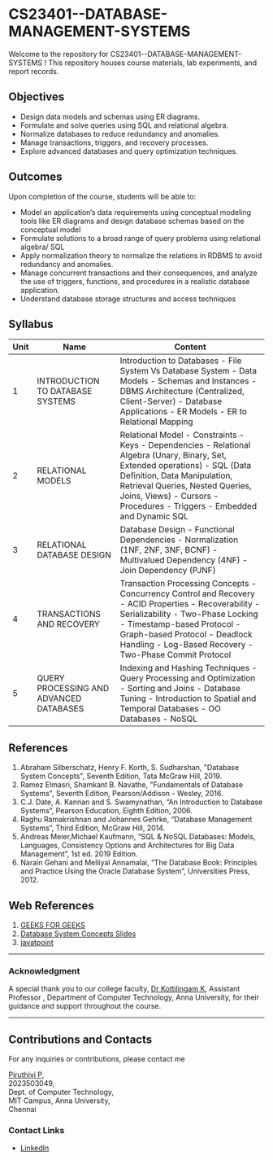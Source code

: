 # CS23401--DATABASE-MANAGEMENT-SYSTEMS


Welcome to the repository for CS23401--DATABASE-MANAGEMENT-SYSTEMS ! This repository houses course materials, lab experiments, and report records.

## Objectives

- Design data models and schemas using ER diagrams.
- Formulate and solve queries using SQL and relational algebra.
- Normalize databases to reduce redundancy and anomalies.
- Manage transactions, triggers, and recovery processes.
- Explore advanced databases and query optimization techniques.

## Outcomes

Upon completion of the course, students will be able to:

- Model an application’s data requirements using conceptual modeling tools like ER diagrams and design database schemas based on the conceptual model
- Formulate solutions to a broad range of query problems using relational algebra/ SQL
- Apply normalization theory to normalize the relations in RDBMS to avoid redundancy and
anomalies.
- Manage concurrent transactions and their consequences, and analyze the use of triggers,
functions, and procedures in a realistic database application.
- Understand database storage structures and access techniques

## Syllabus

| **Unit** | **Name**                              | **Content**                                                                                                                                                                                                                  |
|----------|---------------------------------------|------------------------------------------------------------------------------------------------------------------------------------------------------------------------------------------------------------------------------|
| 1        | INTRODUCTION TO DATABASE SYSTEMS      | Introduction to Databases - File System Vs Database System - Data Models - Schemas and Instances - DBMS Architecture (Centralized, Client-Server) - Database Applications - ER Models - ER to Relational Mapping             |
| 2        | RELATIONAL MODELS                    | Relational Model - Constraints - Keys - Dependencies - Relational Algebra (Unary, Binary, Set, Extended operations) - SQL (Data Definition, Data Manipulation, Retrieval Queries, Nested Queries, Joins, Views) - Cursors - Procedures - Triggers - Embedded and Dynamic SQL |
| 3        | RELATIONAL DATABASE DESIGN           | Database Design - Functional Dependencies - Normalization (1NF, 2NF, 3NF, BCNF) - Multivalued Dependency (4NF) - Join Dependency (PJNF)                                                                                     |
| 4        | TRANSACTIONS AND RECOVERY            | Transaction Processing Concepts - Concurrency Control and Recovery - ACID Properties - Recoverability - Serializability - Two-Phase Locking - Timestamp-based Protocol - Graph-based Protocol - Deadlock Handling - Log-Based Recovery - Two-Phase Commit Protocol |
| 5        | QUERY PROCESSING AND ADVANCED DATABASES | Indexing and Hashing Techniques - Query Processing and Optimization - Sorting and Joins - Database Tuning - Introduction to Spatial and Temporal Databases - OO Databases - NoSQL                                           |



## References

1. Abraham Silberschatz, Henry F. Korth, S. Sudharshan, "Database System Concepts", Seventh Edition, Tata McGraw Hill, 2019.
2. Ramez Elmasri, Shamkant B. Navathe, "Fundamentals of Database Systems", Seventh Edition, Pearson/Addison - Wesley, 2016.
3. C.J. Date, A. Kannan and S. Swamynathan, “An Introduction to Database Systems”, Pearson Education, Eighth Edition, 2006.
4. Raghu Ramakrishnan and Johannes Gehrke, “Database Management Systems”, Third Edition, McGraw Hill, 2014.
5. Andreas Meier,Michael Kaufmann, “SQL & NoSQL Databases: Models, Languages, Consistency Options and Architectures for Big Data Management”, 1st ed. 2019 Edition.
6. Narain Gehani and Melliyal Annamalai, “The Database Book: Principles and Practice Using the Oracle Database System”, Universities Press, 2012.
## Web References


1. [GEEKS FOR GEEKS](https://www.geeksforgeeks.org/dbms/)
2. [Database System Concepts Slides](https://db-book.com/slides-dir/index.html)  
3. [javatpoint](https://www.javatpoint.com/dbms-tutorial)

---

### Acknowledgment

A special thank you to our college faculty, [Dr Kottilingam K](https://annauniv.irins.org/profile/392882), Assistant Professor , Department of Computer Technology, Anna University, for their guidance and support throughout the course.

---

## Contributions and Contacts

For any inquiries or contributions, please contact me

[Piruthivi P](mailto:piruthiviu@gmail.com), <br>
2023503049, <br>
Dept. of Computer Technology, <br>
MIT Campus, Anna University, <br>
Chennai

### Contact Links

- [LinkedIn](https://www.linkedin.com/in/piruthivi-p-809934284/)

